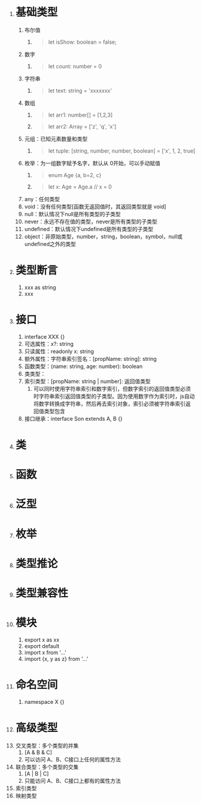 1. # 基础类型
   1. 布尔值
      1. > let isShow: boolean = false;
   2. 数字
      1. > let count: number = 0
   3. 字符串
      1. > let text: string = 'xxxxxxx'
   4. 数组
      1. > let arr1: number[] = [1,2,3]
      2. > let arr2: Array<string> = ['z', 'q', 'x']
   5. 元组：已知元素数量和类型
      1. > let tuple: [string, number, number, boolean] = ['x', 1, 2, true]
   6. 枚举：为一组数字赋予名字，默认从 0开始，可以手动赋值
      1. > enum Age {a, b=2, c}
      2. > let x: Age = Age.a // x = 0
   7. any：任何类型
   8. void：没有任何类型[函数无返回值时，其返回类型就是 void]
   9. null：默认情况下null是所有类型的子类型
   10. never：永远不存在值的类型，never是所有类型的子类型
   11. undefined：默认情况下undefined是所有类型的子类型
   12. object：非原始类型，number，string，boolean，symbol，null或undefined之外的类型
2. # 类型断言
   1. xxx as string
   2. <string>xxx
3. # 接口
   1. interface XXX {}
   2. 可选属性：x?: string
   3. 只读属性：readonly x: string
   4. 额外属性：字符串索引签名：[propName: string]: string
   5. 函数类型：(name: string, age: number): boolean
   6. 类类型：
   7. 索引类型：[propName: string | number]: 返回值类型
      1. 可以同时使用字符串索引和数字索引，但数字索引的返回值类型必须时字符串索引返回值类型的子类型。因为使用数字作为索引时，js自动将数字转换成字符串，然后再去索引对象，索引必须被字符串索引返回值类型包含
   8. 接口继承：interface Son extends A, B {}
4. # 类
5. # 函数
6. # 泛型
7. # 枚举
8. # 类型推论
9. # 类型兼容性
10. # 模块
    1.  export x as xx
    2.  export default 
    3.  import x from '...'
    4.  import {x, y as z} from '...'
11. # 命名空间
    1.  namespace X {}
12. # 高级类型
   1. 交叉类型：多个类型的并集
      1. [A & B & C]
      2. 可以访问 A、B、C接口上任何的属性方法
   2. 联合类型：多个类型的交集
      1. [A | B | C]
      2. 只能访问 A、B、C接口上都有的属性方法
   3. 索引类型
   4. 映射类型
